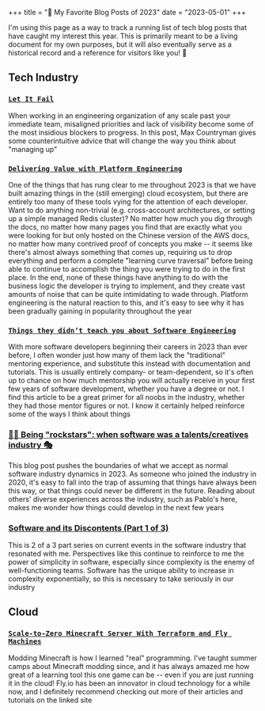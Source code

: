 +++
title = "🎯 My Favorite Blog Posts of 2023"
date = "2023-05-01"
+++

I'm using this page as a way to track a running list of tech blog posts that have caught my interest this year. This is primarily meant to be a living document for my own purposes, but it will also eventually serve as a historical record and a reference for visitors like you! :wave:

## Tech Industry

### [`Let It Fail`](https://www.maxcountryman.com/articles/let-it-fail)

When working in an engineering organization of any scale past your immediate team, misaligned priorities and lack of visibility become some of the most insidious blockers to progress. In this post, Max Countryman gives some counterintuitive advice that will change the way you think about "managing up"

### [`Delivering Value with Platform Engineering`](https://www.maxcountryman.com/articles/delivering-value-with-platform-engineering)

One of the things that has rung clear to me throughout 2023 is that we have built amazing things in the (still emerging) cloud ecosystem, but there are entirely too many of these tools vying for the attention of each developer. Want to do anything non-trivial (e.g. cross-account architectures, or setting up a simple managed Redis cluster)? No matter how much you dig through the docs, no matter how many pages you find that are exactly what you were looking for but only hosted on the Chinese version of the AWS docs, no matter how many contrived proof of concepts you make -- it seems like there's almost always something that comes up, requiring us to drop everything and perform a complete "learning curve traversal" before being able to continue to accomplish the thing you were trying to do in the first place. In the end, none of these things have anything to do with the business logic the developer is trying to implement, and they create vast amounts of noise that can be quite intimidating to wade through. Platform engineering is the natural reaction to this, and it's easy to see why it has been gradually gaining in popularity throughout the year

### [`Things they didn’t teach you about Software Engineering`](https://vadimkravcenko.com/shorts/things-they-didnt-teach-you/)

With more software developers beginning their careers in 2023 than ever before, I often wonder just how many of them lack the "traditional" mentoring experience, and substitute this instead with documentation and tutorials. This is usually entirely company- or team-dependent, so it's often up to chance on how much mentorship you will actually receive in your first few years of software development, whether you have a degree or not. I find this article to be a great primer for all noobs in the industry, whether they had those mentor figures or not. I know it certainly helped reinforce some of the ways I think about things

### [👩‍🎨 Being "rockstars": when software was a talents/creatives industry 🎭](https://morepablo.com/2023/06/creatives-industries.html)

This blog post pushes the boundaries of what we accept as normal software industry dynamics in 2023. As someone who joined the industry in 2020, it's easy to fall into the trap of assuming that things have always been this way, or that things could never be different in the future. Reading about others' diverse experiences across the industry, such as Pablo's here, makes me wonder how things could develop in the next few years


### [Software and its Discontents (Part 1 of 3)](https://laughingmeme.org/2023/01/16/software-and-its-discontents-part-1.html)

This is 2 of a 3 part series on current events in the software industry that resonated with me. Perspectives like this continue to reinforce to me the power of simplicity in software, especially since complexity is the enemy of well-functioning teams. Software has the unique ability to increase in complexity exponentially, so this is necessary to take seriously in our industry

## Cloud

### [`Scale-to-Zero Minecraft Server With Terraform and Fly Machines`](https://fly.io/blog/scale-to-zero-minecraft/)

Modding Minecraft is how I learned "real" programming. I've taught summer camps about Minecraft modding since, and it has always amazed me how great of a learning tool this one game can be -- even if you are just running it in the cloud! Fly.io has been an innovator in cloud technology for a while now, and I definitely recommend checking out more of their articles and tutorials on the linked site